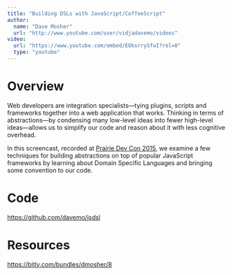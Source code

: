 ```yaml
---
title: "Building DSLs with JavaScript/CoffeeScript"
author:
  name: "Dave Mosher"
  url: "http://www.youtube.com/user/vidjadavemo/videos"
video:
  url: "https://www.youtube.com/embed/EOksrrySfwI?rel=0"
  type: "youtube"
---
```


# Overview

Web developers are integration specialists—tying plugins, scripts and frameworks together into a web application that works. Thinking in terms of abstractions—by condensing many low-level ideas into fewer high-level ideas—allows us to simplify our code and reason about it with less cognitive overhead.

In this screencast, recorded at [Prairie Dev Con 2015](prairiedevcon.com), we examine a few techniques for building abstractions on top of popular JavaScript frameworks by learning about Domain Specific Languages and bringing some convention to our code.

# Code

https://github.com/davemo/jsdsl

# Resources

https://bitly.com/bundles/dmosher/8
